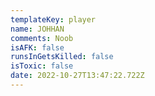 ```yaml
---
templateKey: player
name: JOHHAN
comments: Noob
isAFK: false
runsInGetsKilled: false
isToxic: false
date: 2022-10-27T13:47:22.722Z
---
```

